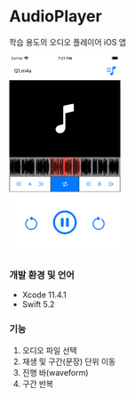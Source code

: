# AudioPlayer

학습 용도의 오디오 플레이어 iOS 앱

<kbd><img src="images/screenshot1.png"  width="200"></kbd>


### 개발 환경 및 언어

- Xcode 11.4.1
- Swift 5.2

### 기능

1. 오디오 파일 선택
2. 재생 및 구간(문장) 단위 이동
3. 진행 바(waveform)
4. 구간 반복
